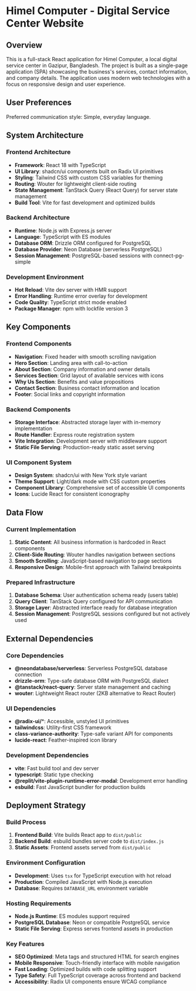 # Himel Computer - Digital Service Center Website

## Overview

This is a full-stack React application for Himel Computer, a local digital service center in Gazipur, Bangladesh. The project is built as a single-page application (SPA) showcasing the business's services, contact information, and company details. The application uses modern web technologies with a focus on responsive design and user experience.

## User Preferences

Preferred communication style: Simple, everyday language.

## System Architecture

### Frontend Architecture
- **Framework**: React 18 with TypeScript
- **UI Library**: shadcn/ui components built on Radix UI primitives
- **Styling**: Tailwind CSS with custom CSS variables for theming
- **Routing**: Wouter for lightweight client-side routing
- **State Management**: TanStack Query (React Query) for server state management
- **Build Tool**: Vite for fast development and optimized builds

### Backend Architecture
- **Runtime**: Node.js with Express.js server
- **Language**: TypeScript with ES modules
- **Database ORM**: Drizzle ORM configured for PostgreSQL
- **Database Provider**: Neon Database (serverless PostgreSQL)
- **Session Management**: PostgreSQL-based sessions with connect-pg-simple

### Development Environment
- **Hot Reload**: Vite dev server with HMR support
- **Error Handling**: Runtime error overlay for development
- **Code Quality**: TypeScript strict mode enabled
- **Package Manager**: npm with lockfile version 3

## Key Components

### Frontend Components
- **Navigation**: Fixed header with smooth scrolling navigation
- **Hero Section**: Landing area with call-to-action
- **About Section**: Company information and owner details
- **Services Section**: Grid layout of available services with icons
- **Why Us Section**: Benefits and value propositions
- **Contact Section**: Business contact information and location
- **Footer**: Social links and copyright information

### Backend Components
- **Storage Interface**: Abstracted storage layer with in-memory implementation
- **Route Handler**: Express route registration system
- **Vite Integration**: Development server with middleware support
- **Static File Serving**: Production-ready static asset serving

### UI Component System
- **Design System**: shadcn/ui with New York style variant
- **Theme Support**: Light/dark mode with CSS custom properties
- **Component Library**: Comprehensive set of accessible UI components
- **Icons**: Lucide React for consistent iconography

## Data Flow

### Current Implementation
1. **Static Content**: All business information is hardcoded in React components
2. **Client-Side Routing**: Wouter handles navigation between sections
3. **Smooth Scrolling**: JavaScript-based navigation to page sections
4. **Responsive Design**: Mobile-first approach with Tailwind breakpoints

### Prepared Infrastructure
1. **Database Schema**: User authentication schema ready (users table)
2. **Query Client**: TanStack Query configured for API communication
3. **Storage Layer**: Abstracted interface ready for database integration
4. **Session Management**: PostgreSQL sessions configured but not actively used

## External Dependencies

### Core Dependencies
- **@neondatabase/serverless**: Serverless PostgreSQL database connection
- **drizzle-orm**: Type-safe database ORM with PostgreSQL dialect
- **@tanstack/react-query**: Server state management and caching
- **wouter**: Lightweight React router (2KB alternative to React Router)

### UI Dependencies
- **@radix-ui/***: Accessible, unstyled UI primitives
- **tailwindcss**: Utility-first CSS framework
- **class-variance-authority**: Type-safe variant API for components
- **lucide-react**: Feather-inspired icon library

### Development Dependencies
- **vite**: Fast build tool and dev server
- **typescript**: Static type checking
- **@replit/vite-plugin-runtime-error-modal**: Development error handling
- **esbuild**: Fast JavaScript bundler for production builds

## Deployment Strategy

### Build Process
1. **Frontend Build**: Vite builds React app to `dist/public`
2. **Backend Build**: esbuild bundles server code to `dist/index.js`
3. **Static Assets**: Frontend assets served from `dist/public`

### Environment Configuration
- **Development**: Uses `tsx` for TypeScript execution with hot reload
- **Production**: Compiled JavaScript with Node.js execution
- **Database**: Requires `DATABASE_URL` environment variable

### Hosting Requirements
- **Node.js Runtime**: ES modules support required
- **PostgreSQL Database**: Neon or compatible PostgreSQL service
- **Static File Serving**: Express serves frontend assets in production

### Key Features
- **SEO Optimized**: Meta tags and structured HTML for search engines
- **Mobile Responsive**: Touch-friendly interface with mobile navigation
- **Fast Loading**: Optimized builds with code splitting support
- **Type Safety**: Full TypeScript coverage across frontend and backend
- **Accessibility**: Radix UI components ensure WCAG compliance